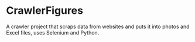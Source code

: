 # CrawlerFigures

A crawler project that scraps data from websites and puts it into photos and Excel files, uses Selenium and Python.
